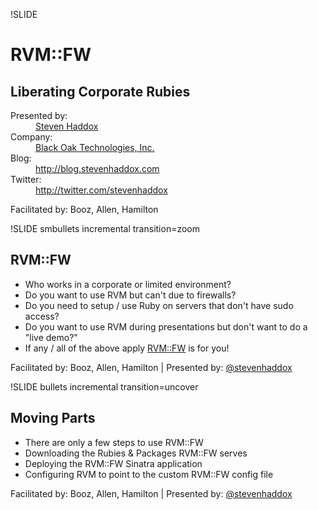!SLIDE
# RVM::FW #
## Liberating Corporate Rubies ##

<dl>
  <dt>Presented by:</dt>
    <dd><a href="http://stevenhaddox.com">Steven Haddox</a></dd>
  <dt>Company:</dt>
    <dd><a href="http://blackoakweb.com">Black Oak Technologies, Inc.</a></dd>
  <dt>Blog:</dt>
    <dd><a href="http://blog.stevenhaddox.com">http://blog.stevenhaddox.com</a></dd>
  <dt>Twitter:</dt>
    <dd><a href="http://twitter.com/stevenhaddox">http://twitter.com/stevenhaddox</a></dd>
</dl>

<div class="footer">
  Facilitated by: Booz, Allen, Hamilton
</div>

!SLIDE smbullets incremental transition=zoom  
## RVM::FW ##

  * Who works in a corporate or limited environment?
  * Do you want to use RVM but can't due to firewalls?
  * Do you need to setup / use Ruby on servers that don't have sudo access?
  * Do you want to use RVM during presentations but don't want to do a "live demo?"
  * If any / all of the above apply [RVM::FW](https://github.com/stevenhaddox/rvm_fw) is for you!

<div class="footer">
  Facilitated by: Booz, Allen, Hamilton | Presented by: <a href="http://twitter.com/stevenhaddox">@stevenhaddox</a>
</div>

!SLIDE bullets incremental transition=uncover
## Moving Parts ##

  * There are only a few steps to use RVM::FW
  * Downloading the Rubies & Packages RVM::FW serves
  * Deploying the RVM::FW Sinatra application
  * Configuring RVM to point to the custom RVM::FW config file

<div class="footer">
  Facilitated by: Booz, Allen, Hamilton | Presented by: <a href="http://twitter.com/stevenhaddox">@stevenhaddox</a>
</div>


